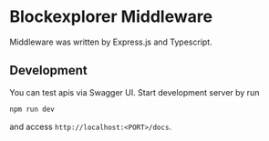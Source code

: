 # Blockexplorer Middleware

Middleware was written by Express.js and Typescript.

## Development
You can test apis via Swagger UI. Start development server by run 

```bash
npm run dev
```

and access `http://localhost:<PORT>/docs`.